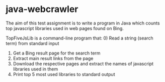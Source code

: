 # java-webcrawler
The aim of this test assignment is to write a program in Java which counts top javascript libraries used in web pages found on Bing.

TopFiveJsLib is a command-line program that: 
0) Read a string (search term) from standard input
1) Get a Bing result page for the search term
2) Extract main result links from the page
3) Download the respective pages and extract the names of javascript libraries used in them 
4) Print top 5 most used libraries to standard output